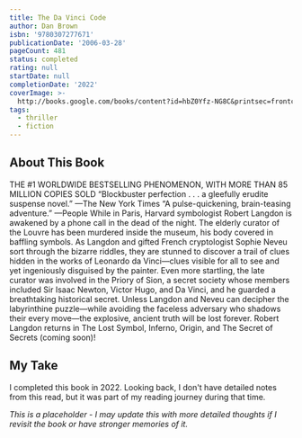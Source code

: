 ```yaml
---
title: The Da Vinci Code
author: Dan Brown
isbn: '9780307277671'
publicationDate: '2006-03-28'
pageCount: 481
status: completed
rating: null
startDate: null
completionDate: '2022'
coverImage: >-
  http://books.google.com/books/content?id=hbZ0Yfz-NG8C&printsec=frontcover&img=1&zoom=1&source=gbs_api
tags:
  - thriller
  - fiction
---
```


## About This Book

THE #1 WORLDWIDE BESTSELLING PHENOMENON, WITH MORE THAN 85 MILLION COPIES SOLD “Blockbuster perfection . . . a gleefully erudite suspense novel.” —The New York Times “A pulse-quickening, brain-teasing adventure.” —People While in Paris, Harvard symbologist Robert Langdon is awakened by a phone call in the dead of the night. The elderly curator of the Louvre has been murdered inside the museum, his body covered in baffling symbols. As Langdon and gifted French cryptologist Sophie Neveu sort through the bizarre riddles, they are stunned to discover a trail of clues hidden in the works of Leonardo da Vinci—clues visible for all to see and yet ingeniously disguised by the painter. Even more startling, the late curator was involved in the Priory of Sion, a secret society whose members included Sir Isaac Newton, Victor Hugo, and Da Vinci, and he guarded a breathtaking historical secret. Unless Langdon and Neveu can decipher the labyrinthine puzzle—while avoiding the faceless adversary who shadows their every move—the explosive, ancient truth will be lost forever. Robert Langdon returns in The Lost Symbol, Inferno, Origin, and The Secret of Secrets (coming soon)!

## My Take

I completed this book in 2022. Looking back, I don't have detailed notes from this read, but it was part of my reading journey during that time.

*This is a placeholder - I may update this with more detailed thoughts if I revisit the book or have stronger memories of it.*
